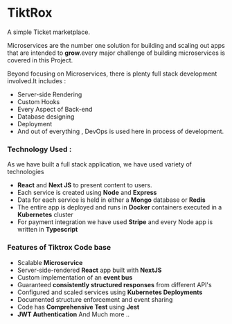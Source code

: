 # TiktRox
A simple Ticket marketplace.

Microservices are the number one solution for building and scaling out apps that are intended to **grow**.every major challenge of building microservices is covered in this Project.  

Beyond focusing on Microservices, there is plenty full stack development involved.It includes : 

- Server-side Rendering
- Custom Hooks
- Every Aspect of Back-end 
- Database designing
- Deployment
- And out of everything , DevOps is used here in process of development.

### Technology Used : 

As we have built  a full stack application, we have used variety of technologies

- **React** and **Next JS** to present content to users. 
- Each service is created using **Node** and **Express**
- Data for each service is held in either a **Mongo** database or **Redis**
- The entire app is deployed and runs in **Docker** containers executed in a **Kubernetes** cluster
- For payment integration we have used **Stripe**  and every Node app is written in **Typescript**

### Features of Tiktrox Code base

- Scalable **Microservice**
- Server-side-rendered **React** app built with **NextJS**
- Custom implementation of an **event bus**
- Guaranteed  **consistently structured responses** from different API's
- Configured and scaled services using **Kubernetes Deployments**
- Documented structure enforcement and event sharing
- Code has **Comprehensive Test** using **Jest**
- **JWT Authentication** And Much more ..

